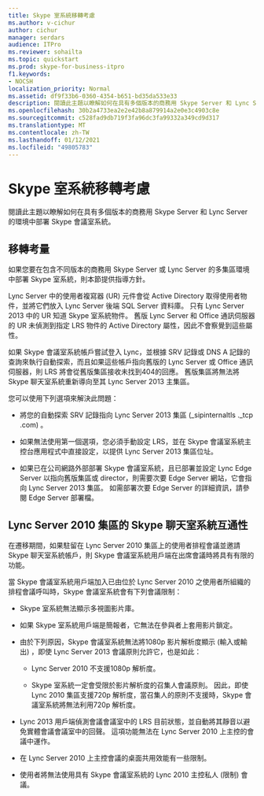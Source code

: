 ```yaml
---
title: Skype 室系統移轉考慮
ms.author: v-cichur
author: cichur
manager: serdars
audience: ITPro
ms.reviewer: sohailta
ms.topic: quickstart
ms.prod: skype-for-business-itpro
f1.keywords:
- NOCSH
localization_priority: Normal
ms.assetid: df9f33b6-0360-4354-b651-bd35da533e33
description: 閱讀此主題以瞭解如何在具有多個版本的商務用 Skype Server 和 Lync Server 的環境中部署 Skype 會議室系統。
ms.openlocfilehash: 30b2a4733ea2e2e42b8a879914a2e0e3c4903c8e
ms.sourcegitcommit: c528fad9db719f3fa96dc3fa99332a349cd9d317
ms.translationtype: MT
ms.contentlocale: zh-TW
ms.lasthandoff: 01/12/2021
ms.locfileid: "49805783"
---
```

# <a name="skype-room-system-migration-considerations"></a>Skype 室系統移轉考慮
 
閱讀此主題以瞭解如何在具有多個版本的商務用 Skype Server 和 Lync Server 的環境中部署 Skype 會議室系統。
  
## <a name="migration-considerations"></a>移轉考量

如果您要在包含不同版本的商務用 Skype Server 或 Lync Server 的多集區環境中部署 Skype 室系統，則本節提供指導方針。 
  
Lync Server 中的使用者複寫器 (UR) 元件會從 Active Directory 取得使用者物件，並將它們放入 Lync Server 後端 SQL Server 資料庫。 只有 Lync Server 2013 中的 UR 知道 Skype 室系統物件。 舊版 Lync Server 和 Office 通訊伺服器的 UR 未偵測到指定 LRS 物件的 Active Directory 屬性，因此不會察覺到這些屬性。 
  
如果 Skype 會議室系統帳戶嘗試登入 Lync，並根據 SRV 記錄或 DNS A 記錄的查詢來執行自動探索，而且如果這些帳戶指向舊版的 Lync Server 或 Office 通訊伺服器，則 LRS 將會從舊版集區接收未找到404的回應。 舊版集區將無法將 Skype 聊天室系統重新導向至其 Lync Server 2013 主集區。 
  
您可以使用下列選項來解決此問題： 
  
- 將您的自動探索 SRV 記錄指向 Lync Server 2013 集區 (_sipinternaltls ._tcp .com) 。
    
- 如果無法使用第一個選項，您必須手動設定 LRS，並在 Skype 會議室系統主控台應用程式中直接設定，以提供 Lync Server 2013 集區位址。 
    
- 如果已在公司網路外部部署 Skype 會議室系統，且已部署並設定 Lync Edge Server 以指向舊版集區或 director，則需要次要 Edge Server 網站，它會指向 Lync Server 2013 集區。 如需部署次要 Edge Server 的詳細資訊，請參閱 Edge Server 部署檔。 
    
## <a name="skype-room-system-interoperability-with-a-lync-server-2010-pool"></a>Lync Server 2010 集區的 Skype 聊天室系統互通性

在遷移期間，如果駐留在 Lync Server 2010 集區上的使用者排程會議並邀請 Skype 聊天室系統帳戶，則 Skype 會議室系統用戶端在出席會議時將具有有限的功能。 
  
當 Skype 會議室系統用戶端加入已由位於 Lync Server 2010 之使用者所組織的排程會議呼叫時，Skype 會議室系統會有下列會議限制： 
  
- Skype 室系統無法顯示多視圖影片庫。
    
- 如果 Skype 室系統用戶端是簡報者，它無法在參與者上套用影片鎖定。
    
- 由於下列原因，Skype 會議室系統無法將1080p 影片解析度顯示 (輸入或輸出) ，即使 Lync Server 2013 會議原則允許它，也是如此： 
    
  - Lync Server 2010 不支援1080p 解析度。
    
  - Skype 室系統一定會受限於影片解析度的召集人會議原則。 因此，即使 Lync 2010 集區支援720p 解析度，當召集人的原則不支援時，Skype 會議室系統將無法利用720p 解析度。 
    
- Lync 2013 用戶端偵測會議會議室中的 LRS 目前狀態，並自動將其靜音以避免實體會議會議室中的回聲。 這項功能無法在 Lync Server 2010 上主控的會議中運作。
    
- 在 Lync Server 2010 上主控會議的桌面共用效能有一些限制。
    
- 使用者將無法使用具有 Skype 會議室系統的 Lync 2010 主控私人 (限制) 會議。
    


